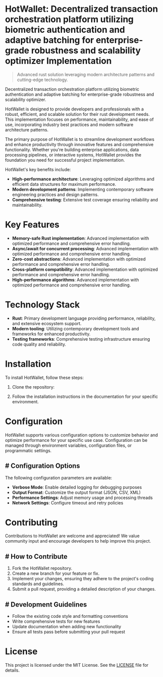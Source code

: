 <!-- fallback_HotWallet_20251029013544_98852 -->

# HotWallet: Decentralized transaction orchestration platform utilizing biometric authentication and adaptive batching for enterprise-grade robustness and scalability optimizer Implementation
> Advanced rust solution leveraging modern architecture patterns and cutting-edge technology.

Decentralized transaction orchestration platform utilizing biometric authentication and adaptive batching for enterprise-grade robustness and scalability optimizer.

HotWallet is designed to provide developers and professionals with a robust, efficient, and scalable solution for their rust development needs. This implementation focuses on performance, maintainability, and ease of use, incorporating industry best practices and modern software architecture patterns.

The primary purpose of HotWallet is to streamline development workflows and enhance productivity through innovative features and comprehensive functionality. Whether you're building enterprise applications, data processing pipelines, or interactive systems, HotWallet provides the foundation you need for successful project implementation.

HotWallet's key benefits include:

* **High-performance architecture**: Leveraging optimized algorithms and efficient data structures for maximum performance.
* **Modern development patterns**: Implementing contemporary software engineering practices and design patterns.
* **Comprehensive testing**: Extensive test coverage ensuring reliability and maintainability.

# Key Features

* **Memory-safe Rust implementation**: Advanced implementation with optimized performance and comprehensive error handling.
* **Async/await for concurrent processing**: Advanced implementation with optimized performance and comprehensive error handling.
* **Zero-cost abstractions**: Advanced implementation with optimized performance and comprehensive error handling.
* **Cross-platform compatibility**: Advanced implementation with optimized performance and comprehensive error handling.
* **High-performance algorithms**: Advanced implementation with optimized performance and comprehensive error handling.

# Technology Stack

* **Rust**: Primary development language providing performance, reliability, and extensive ecosystem support.
* **Modern tooling**: Utilizing contemporary development tools and frameworks for enhanced productivity.
* **Testing frameworks**: Comprehensive testing infrastructure ensuring code quality and reliability.

# Installation

To install HotWallet, follow these steps:

1. Clone the repository:


2. Follow the installation instructions in the documentation for your specific environment.

# Configuration

HotWallet supports various configuration options to customize behavior and optimize performance for your specific use case. Configuration can be managed through environment variables, configuration files, or programmatic settings.

## # Configuration Options

The following configuration parameters are available:

* **Verbose Mode**: Enable detailed logging for debugging purposes
* **Output Format**: Customize the output format (JSON, CSV, XML)
* **Performance Settings**: Adjust memory usage and processing threads
* **Network Settings**: Configure timeout and retry policies

# Contributing

Contributions to HotWallet are welcome and appreciated! We value community input and encourage developers to help improve this project.

## # How to Contribute

1. Fork the HotWallet repository.
2. Create a new branch for your feature or fix.
3. Implement your changes, ensuring they adhere to the project's coding standards and guidelines.
4. Submit a pull request, providing a detailed description of your changes.

## # Development Guidelines

* Follow the existing code style and formatting conventions
* Write comprehensive tests for new features
* Update documentation when adding new functionality
* Ensure all tests pass before submitting your pull request

# License

This project is licensed under the MIT License. See the [LICENSE](https://github.com/emrullahgit1/HotWallet/blob/main/LICENSE) file for details.
